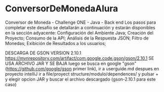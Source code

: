 # ConversorDeMonedaAlura
Conversor de Moneda - Challenge ONE - Java - Back end
Los pasos para completar este desafío se detallarán a continuación y estarán disponibles en la sección adyacente:
      Configuración del Ambiente Java;
      Creación del Proyecto;
      Consumo de la API;
      Análisis de la Respuesta JSON;
      Filtro de Monedas;
      Exibición de Resultados a los usuarios;

DESCARGA DE GSON VERSION 2.10.1
https://mvnrepository.com/artifact/com.google.code.gson/gson/2.10.1
SE USA ARCHIVO JAR Y SE BAJA
luego se busca en google "gson" (https://github.com/google/gson primer link), ir a userguide.md
despues en proyecto intelliJ ir a file/proyect structure/modulo/dependences/ y pulsar + y elegir opcion JAR y buscar el archivo descargado (gson-2.10.1 para este caso)


